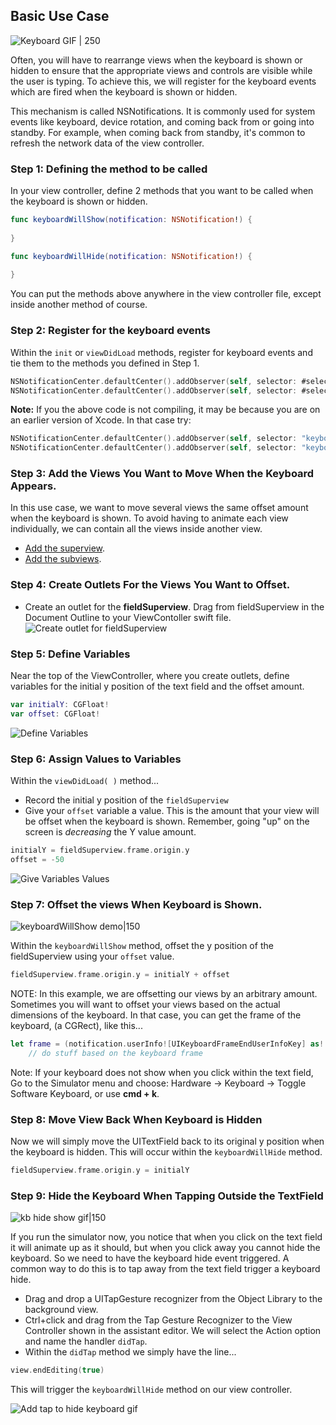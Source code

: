 ## Basic Use Case
![Keyboard GIF | 250](http://i.imgur.com/bQsqmhT.gif)

Often, you will have to rearrange views when the keyboard is shown or hidden to ensure that the appropriate views and controls are visible while the user is typing. To achieve this, we will register for the keyboard events which are fired when the keyboard is shown or hidden.

This mechanism is called NSNotifications. It is commonly used for system events like keyboard, device rotation, and coming back from or going into standby. For example, when coming back from standby, it's common to refresh the network data of the view controller.

### Step 1: Defining the method to be called

In your view controller, define 2 methods that you want to be called when the keyboard is shown or hidden.

```swift
func keyboardWillShow(notification: NSNotification!) {
        
}

func keyboardWillHide(notification: NSNotification!) {
        
}
```

You can put the methods above anywhere in the view controller file, except inside another method of course.

### Step 2: Register for the keyboard events

Within the `init` or `viewDidLoad` methods, register for keyboard events and tie them to the methods you defined in Step 1.  

```swift
NSNotificationCenter.defaultCenter().addObserver(self, selector: #selector(keyboardWillShow(_:)), name:UIKeyboardWillShowNotification, object: nil)
NSNotificationCenter.defaultCenter().addObserver(self, selector: #selector(keyboardWillHide(_:)), name:UIKeyboardWillHideNotification, object: nil)
```

**Note:** If you the above code is not compiling, it may be because you are on an earlier version of Xcode. In that case try:

```swift
NSNotificationCenter.defaultCenter().addObserver(self, selector: "keyboardWillShow:", name:UIKeyboardWillShowNotification, object: nil)
NSNotificationCenter.defaultCenter().addObserver(self, selector: "keyboardWillHide:", name:UIKeyboardWillHideNotification, object: nil)
```

### Step 3: Add the Views You Want to Move When the Keyboard Appears.

In this use case, we want to move several views the same offset amount when the keyboard is shown. To avoid having to animate each view individually, we can contain all the views inside another view.

- [Add the superview](https://guides.codepath.com/ios/Creating-Nested-Views#step-1-add-the-parent-view).
- [Add the subviews](https://guides.codepath.com/ios/Creating-Nested-Views#step-2-nest-the-child-views).

### Step 4: Create Outlets For the Views You Want to Offset.

- Create an outlet for the **fieldSuperview**. Drag from fieldSuperview in the Document Outline to your ViewContoller swift file.  
![Create outlet for fieldSuperview](http://i.imgur.com/maYqgkO.gif)

### Step 5: Define Variables

Near the top of the ViewController, where you create outlets, define variables for the initial y position of the text field and the offset amount.

```swift
var initialY: CGFloat!
var offset: CGFloat!
```  

![Define Variables](http://i.imgur.com/1kLmcGm.gif)

### Step 6: Assign Values to Variables
Within the `viewDidLoad( )` method... 
- Record the initial y position of the `fieldSuperview`
- Give your `offset` variable a value. This is the amount that your view will be offset when the keyboard is shown. Remember, going "up" on the screen is *decreasing*  the Y value amount. 

```swift
initialY = fieldSuperview.frame.origin.y
offset = -50
```

![Give Variables Values](http://i.imgur.com/3oWcRjI.gif)

### Step 7: Offset the views When Keyboard is Shown.

![keyboardWillShow demo|150](http://i.imgur.com/MjPaRct.gif)

Within the `keyboardWillShow` method, offset the y position of the fieldSuperview using your `offset` value.

```swift
fieldSuperview.frame.origin.y = initialY + offset
```

NOTE: In this example, we are offsetting our views by an arbitrary amount. Sometimes you will want to offset your views based on the actual dimensions of the keyboard. In that case, you can get the frame of the keyboard, (a CGRect), like this...

```swift
let frame = (notification.userInfo![UIKeyboardFrameEndUserInfoKey] as! NSValue).CGRectValue()
    // do stuff based on the keyboard frame
```
 
Note: If your keyboard does not show when you click within the text field, Go to the Simulator menu and choose: Hardware -> Keyboard -> Toggle Software Keyboard, or use **cmd + k**.

### Step 8: Move View Back When Keyboard is Hidden

Now we will simply move the UITextField back to its original y position when the keyboard is hidden. This will occur within the ```keyboardWillHide``` method.

```swift
fieldSuperview.frame.origin.y = initialY 
```

### Step 9: Hide the Keyboard When Tapping Outside the TextField

![kb hide show gif|150](http://i.imgur.com/pyaO52E.gif)  

If you run the simulator now, you notice that when you click on the text field it will animate up as it should, but when you click away you cannot hide the keyboard. So we need to have the keyboard hide event triggered. A common way to do this is to tap away from the text field trigger a keyboard hide. 

- Drag and drop a UITapGesture recognizer from the Object Library to the background view. 
- Ctrl+click and drag from the Tap Gesture Recognizer to the View Controller shown in the assistant editor. We will select the Action option and name the handler ```didTap```. 
- Within the ```didTap``` method we simply have the line...

```swift
view.endEditing(true)
```
This will trigger the ```keyboardWillHide``` method on our view controller.  
  
![Add tap to hide keyboard gif](http://i.imgur.com/P3JrdNq.gif)  
